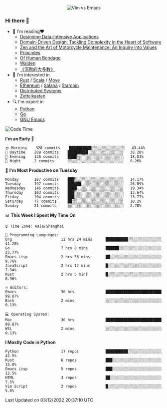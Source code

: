 <p align="center">
    <img src="https://gist.githubusercontent.com/coldnight/e696baffb094e71c96cb302118878eae/raw/40ea5053a6f66cc65f90f437e4173497da225958/banner.gif" alt="Vim vs Emacs" />
</p>

### Hi there 👋

- 📖 I'm reading❤️
    + [Designing Data-Intensive Applications](https://www.oreilly.com/library/view/designing-data-intensive-applications/9781491903063/)
    + [Domain-Driven Design: Tackling Complexity in the Heart of Software](https://www.dddcommunity.org/book/evans_2003/)
    + [Zen and the Art of Motorcycle Maintenance: An Inquiry into Values](https://en.wikipedia.org/wiki/Zen_and_the_Art_of_Motorcycle_Maintenance)
    + [Principles](https://www.principles.com/)
    + [Of Human Bondage](https://en.wikipedia.org/wiki/Of_Human_Bondage)
    + [Walden](https://en.wikipedia.org/wiki/Walden)
    + [《沉默的大多数》](https://en.wikipedia.org/wiki/Silent_majority)
- 🌱 I'm interested in
    + [Rust](https://www.rust-lang.org/) / [Scala](https://www.scala-lang.org/) / [Move](https://github.com/move-language/move/)
    + [Ethereum](https://ethereum.org/en/) / [Solana](https://solana.com/) / [Starcoin](https://github.com/starcoinorg/starcoin)
	+ [Distributed Systems](https://www.linuxzen.com/notes/topics/20200320174417_%E5%88%86%E5%B8%83%E5%BC%8F/)
	+ [Zettelkasten](https://www.linuxzen.com/notes/notes/20220120080920-slip_box/)
- 🔍 I'm expert in
    + [Python](https://www.python.org/)
    + [Go](https://go.dev/)
    + [GNU Emacs](https://www.gnu.org/software/emacs/)

<!--START_SECTION:waka-->
![Code Time](http://img.shields.io/badge/Code%20Time-1%2C762%20hrs%2031%20mins-blue)

**I'm an Early 🐤** 

```text
🌞 Morning    328 commits    ██████████░░░░░░░░░░░░░░░   43.44% 
🌆 Daytime    289 commits    █████████░░░░░░░░░░░░░░░░   38.28% 
🌃 Evening    136 commits    ████░░░░░░░░░░░░░░░░░░░░░   18.01% 
🌙 Night      2 commits      ░░░░░░░░░░░░░░░░░░░░░░░░░   0.26%

```
📅 **I'm Most Productive on Tuesday** 

```text
Monday       107 commits    ███░░░░░░░░░░░░░░░░░░░░░░   14.17% 
Tuesday      197 commits    ██████░░░░░░░░░░░░░░░░░░░   26.09% 
Wednesday    146 commits    ████░░░░░░░░░░░░░░░░░░░░░   19.34% 
Thursday     103 commits    ███░░░░░░░░░░░░░░░░░░░░░░   13.64% 
Friday       104 commits    ███░░░░░░░░░░░░░░░░░░░░░░   13.77% 
Saturday     77 commits     ██░░░░░░░░░░░░░░░░░░░░░░░   10.2% 
Sunday       21 commits     ░░░░░░░░░░░░░░░░░░░░░░░░░   2.78%

```


📊 **This Week I Spent My Time On** 

```text
⌚︎ Time Zone: Asia/Shanghai

💬 Programming Languages: 
Org                      12 hrs 24 mins      ██████████░░░░░░░░░░░░░░░   41.28% 
Go                       7 hrs 8 mins        ██████░░░░░░░░░░░░░░░░░░░   23.77% 
Emacs Lisp               2 hrs 56 mins       ██░░░░░░░░░░░░░░░░░░░░░░░   9.76% 
JavaScript               2 hrs 12 mins       █░░░░░░░░░░░░░░░░░░░░░░░░   7.34% 
Rust                     2 hrs 5 mins        █░░░░░░░░░░░░░░░░░░░░░░░░   6.96%

🔥 Editors: 
Emacs                    30 hrs              █████████████████████████   99.87% 
Bash                     2 mins              ░░░░░░░░░░░░░░░░░░░░░░░░░   0.13%

💻 Operating System: 
Mac                      30 hrs              █████████████████████████   99.87% 
WSL                      2 mins              ░░░░░░░░░░░░░░░░░░░░░░░░░   0.13%

```

**I Mostly Code in Python** 

```text
Python                   17 repos            ██████████░░░░░░░░░░░░░░░   42.5% 
Rust                     6 repos             ███░░░░░░░░░░░░░░░░░░░░░░   15.0% 
Emacs Lisp               5 repos             ███░░░░░░░░░░░░░░░░░░░░░░   12.5% 
HTML                     3 repos             ██░░░░░░░░░░░░░░░░░░░░░░░   7.5% 
Vim Script               2 repos             █░░░░░░░░░░░░░░░░░░░░░░░░   5.0%

```



 Last Updated on 03/12/2022 20:37:10 UTC
<!--END_SECTION:waka-->
